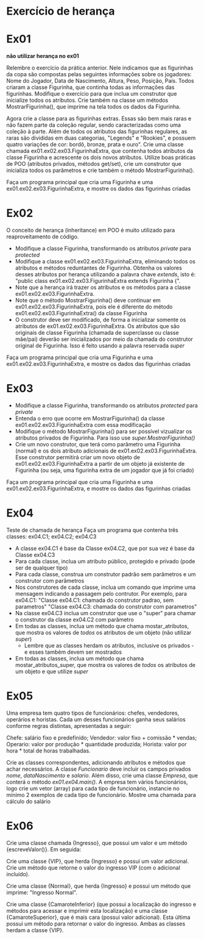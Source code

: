 # Exercício de herança

# Ex01 

**não utilizar herança no ex01**

Relembre o exercício da prática anterior. Nele indicamos que as figurinhas da copa são compostas pelas seguintes informações sobre os jogadores: Nome do Jogador, Data de Nascimento, Altura, Peso, Posição, País. Todos criaram a classe Figurinha, que continha todas as informações das figurinhas. Modifique o exercício para que inclua um construtor que inicialize todos os atributos. Crie também na classe um métodos MostrarFigurinha(), que imprime na tela todos os dados da Figurinha.

Agora crie a classe para as figurinhas extras. Essas são bem mais raras e não fazem parte da coleção regular, sendo caracterizadas como uma coleção à parte. Além de todos os atributos das figurinhas regulares, as raras são divididas em duas categorias, "Legends" e "Rookies", e possuem quatro variações de cor: bordô, bronze, prata e ouro". Crie uma classe chamada ex01.ex02.ex03.FigurinhaExtra, que contenha todos atributos da classe Figurinha e acrescente os dois novos atributos. Utilize boas práticas de POO (atributos privados, métodos get/set), crie um construtor que inicializa todos os parâmetros e crie também o método MostrarFigurinha().

Faça um programa principal que cria uma Figurinha e uma ex01.ex02.ex03.FigurinhaExtra, e mostre os dados das figurinhas criadas

# Ex02
O conceito de herança (inheritance) em POO é muito utilizado para reaproveitamento de código.

- Modifique a classe Figurinha, transformando os atributos *private* para *protected*
- Modifique a classe ex01.ex02.ex03.FigurinhaExtra, eliminando todos os atributos e métodos reduntantes de Figurinha. Obtenha os valores desses atributos por herança utilizando a palavra chave *extends*, isto é: "public class ex01.ex02.ex03.FigurinhaExtra extends Figurinha {".
- Note que a herança irá trazer os atributos e os métodos para a classe ex01.ex02.ex03.FigurinhaExtra.
- Note que o método MostrarFigurinha() deve continuar em ex01.ex02.ex03.FigurinhaExtra, pois ele é diferente do método ex01.ex02.ex03.FigurinhaExtra() da classe Figurinha
- O construtor deve ser modificado, de forma a inicializar somente os atributos de ex01.ex02.ex03.FigurinhaExtra. Os atributos que são originais de classe Figurinha (chamada de superclasse ou classe mãe/pai) deverão ser inicializados por meio da chamada do construtor original de Figurinha. Isso é feito usando a palavra reservada *super*

Faça um programa principal que cria uma Figurinha e uma ex01.ex02.ex03.FigurinhaExtra, e mostre os dados das figurinhas criadas

# Ex03
- Modifique a classe Figurinha, transformando os atributos *protected* para *private*
- Entenda o erro que ocorre em MostrarFigurinha() da classe ex01.ex02.ex03.FigurinhaExtra com essa modificação
- Modifique o método MostrarFigurinha() para ser possível vizualizar os atributos privados de Figurinha. Para isso use *super.MostrarFigurinha()*
- Crie um novo construtor, que terá como parâmetro uma Figurinha (normal) e os dois atributo adicionais de ex01.ex02.ex03.FigurinhaExtra. Esse construtor permitirá criar um novo objeto de ex01.ex02.ex03.FigurinhaExtra a partir de um objeto já existente de Figurinha (ou seja, uma figurinha extra de um jogador que já foi criado)

Faça um programa principal que cria uma Figurinha e uma ex01.ex02.ex03.FigurinhaExtra, e mostre os dados das figurinhas criadas

# Ex04
Teste de chamada de herança
 Faça um programa que contenha três classes: ex04.C1; ex04.C2; ex04.C3

- A classe ex04.C1 é base da Classe ex04.C2, que por sua vez é base da Classe ex04.C3
- Para cada classe, inclua um atributo público, protegido e privado (pode ser de qualquer tipo)
- Para cada classe, construa um construtor padrão sem parâmetros e um construtor com parâmetros
- Nos construtores de cada classe, inclua um comando que imprime uma mensagem indicando a passagem pelo contrutor. Por exemplo, para ex04.C1:
  "Classe ex04.C1: chamada do construtor padrao, sem parametros"
  "Classe ex04.C3: chamada do construtor com parametros"
- Na classe ex04.C3 inclua um construtor que use o "super" para chamar o construtor da classe ex04.C2 com parâmetro
- Em todas as classes, inclua um método que chama mostar_atributos, que mostra os valores de *todos* os atributos de um objeto (não utilizar *super*)
    - Lembre que as classes herdam os atributos, inclusive os privados - e esses também devem ser mostrados 
- Em todas as classes, inclua um método que chama mostar_atributos_super, que mostra os valores de *todos* os atributos de um objeto e que utilize *super*

# Ex05
Uma empresa tem quatro tipos de funcionários: chefes, vendedores, operários e horistas. Cada um desses funcionários ganha seus salários conforme regras distintas, apresentadas a seguir: 

Chefe: salário fixo e predefinido;
Vendedor: valor fixo + comissão * vendas;
Operario: valor por produção * quantidade produzida;
Horista: valor por hora * total de horas trabalhadas.


Crie as classes correspondentes, adicionando atributos e métodos que achar necessários. A classe *Funcionario* deve incluir os campos privados *nome*, *dataNascimento* e *salario*. Além disso, crie uma classe *Empresa*, que conterá o método *ex01.ex04.main()*. A empresa tem vários funcionários, logo crie um vetor (array) para cada tipo de funcionário, instancie no mínimo 2 exemplos de cada tipo de funcionário. Mostre uma chamada para cálculo do salário

# Ex06
Crie uma classe chamada {Ingresso}, que possui um valor e um método {escreveValor()}. Em seguida:

Crie uma classe {VIP}, que herda {Ingresso} e possui um valor adicional. Crie um método que retorne o valor do ingresso VIP (com o adicional incluído).
	
Crie uma classe {Normal}, que herda {Ingresso} e possui um método que imprime: "Ingresso Normal".
	
Crie uma classe {CamaroteInferior} (que possui a localização do ingresso e métodos para acessar e imprimir esta localização) e uma classe {CamaroteSuperior}, que é mais cara (possui valor adicional). Esta última possui um método para retornar o valor do ingresso. Ambas as classes herdam a classe {VIP}.
